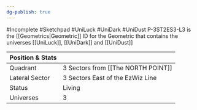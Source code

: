 ```yaml
---
dg-publish: true
---
```

#Incomplete #Sketchpad #UniLuck #UniDark #UniDust
P-3ST2ES3-L3 is the [[Geometrics|Geometric]] ID for the Geometric that contains the universes [[UniLuck]], [[UniDark]] and [[UniDust]]

| Position & Stats |                                    |
| ---------------- | ---------------------------------- |
| Quadrant         | 3 Sectors from [[The NORTH POINT]] |
| Lateral Sector   | 3 Sectors East of the EzWiz Line   |
| Status           | Living                             |
| Universes        | 3                                  |
